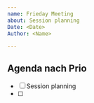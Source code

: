 ```yaml
---
name: Frieday Meeting
about: Session planning
Date: <Date>
Author: <Name>

---
```


## Agenda nach Prio
  
  - [ ] Session planning
 -[ ]
